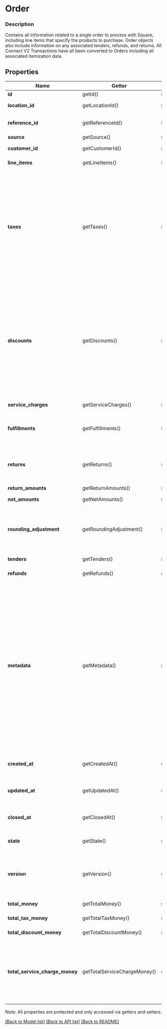 # Order

### Description

Contains all information related to a single order to process with Square, including line items that specify the products to purchase. Order objects also include information on any associated tenders, refunds, and returns.  All Connect V2 Transactions have all been converted to Orders including all associated itemization data.

## Properties
Name | Getter | Setter | Type | Description | Notes
------------ | ------------- | ------------- | ------------- | ------------- | -------------
**id** | getId() | setId($value) | **string** | The order&#39;s unique ID. | [optional] 
**location_id** | getLocationId() | setLocationId($value) | **string** | The ID of the merchant location this order is associated with. | 
**reference_id** | getReferenceId() | setReferenceId($value) | **string** | A client specified identifier to associate an entity in another system with this order. | [optional] 
**source** | getSource() | setSource($value) | [**\SquareConnect\Model\OrderSource**](OrderSource.md) | The origination details of the order. | [optional] 
**customer_id** | getCustomerId() | setCustomerId($value) | **string** | The &#x60;Customer&#x60; ID of the customer associated with the order. | [optional] 
**line_items** | getLineItems() | setLineItems($value) | [**\SquareConnect\Model\OrderLineItem[]**](OrderLineItem.md) | The line items included in the order. | [optional] 
**taxes** | getTaxes() | setTaxes($value) | [**\SquareConnect\Model\OrderLineItemTax[]**](OrderLineItemTax.md) | The list of all taxes associated with the order.  Taxes can be scoped to either &#x60;ORDER&#x60; or &#x60;LINE_ITEM&#x60;. For taxes with &#x60;LINE_ITEM&#x60; scope, an &#x60;OrderLineItemAppliedTax&#x60; must be added to each line item that the tax applies to. For taxes with &#x60;ORDER&#x60; scope, the server will generate an &#x60;OrderLineItemAppliedTax&#x60; for every line item.  On reads, each tax in the list will include the total amount of that tax applied to the order.  __IMPORTANT__: If &#x60;LINE_ITEM&#x60; scope is set on any taxes in this field, usage of the deprecated &#x60;line_items.taxes&#x60; field will result in an error. Please use &#x60;line_items.applied_taxes&#x60; instead. | [optional] 
**discounts** | getDiscounts() | setDiscounts($value) | [**\SquareConnect\Model\OrderLineItemDiscount[]**](OrderLineItemDiscount.md) | The list of all discounts associated with the order.  Discounts can be scoped to either &#x60;ORDER&#x60; or &#x60;LINE_ITEM&#x60;. For discounts scoped to &#x60;LINE_ITEM&#x60;, an &#x60;OrderLineItemAppliedDiscount&#x60; must be added to each line item that the discount applies to. For discounts with &#x60;ORDER&#x60; scope, the server will generate an &#x60;OrderLineItemAppliedDiscount&#x60; for every line item.  __IMPORTANT__: If &#x60;LINE_ITEM&#x60; scope is set on any discounts in this field, usage of the deprecated &#x60;line_items.discounts&#x60; field will result in an error. Please use &#x60;line_items.applied_discounts&#x60; instead. | [optional] 
**service_charges** | getServiceCharges() | setServiceCharges($value) | [**\SquareConnect\Model\OrderServiceCharge[]**](OrderServiceCharge.md) | A list of service charges applied to the order. | [optional] 
**fulfillments** | getFulfillments() | setFulfillments($value) | [**\SquareConnect\Model\OrderFulfillment[]**](OrderFulfillment.md) | Details on order fulfillment.  Orders can only be created with at most one fulfillment. However, orders returned by the API may contain multiple fulfillments. | [optional] 
**returns** | getReturns() | setReturns($value) | [**\SquareConnect\Model\OrderReturn[]**](OrderReturn.md) | Collection of items from sale Orders being returned in this one. Normally part of an Itemized Return or Exchange.  There will be exactly one &#x60;Return&#x60; object per sale Order being referenced. | [optional] 
**return_amounts** | getReturnAmounts() | setReturnAmounts($value) | [**\SquareConnect\Model\OrderMoneyAmounts**](OrderMoneyAmounts.md) | Rollup of returned money amounts. | [optional] 
**net_amounts** | getNetAmounts() | setNetAmounts($value) | [**\SquareConnect\Model\OrderMoneyAmounts**](OrderMoneyAmounts.md) | Net money amounts (sale money - return money). | [optional] 
**rounding_adjustment** | getRoundingAdjustment() | setRoundingAdjustment($value) | [**\SquareConnect\Model\OrderRoundingAdjustment**](OrderRoundingAdjustment.md) | A positive or negative rounding adjustment to the total of the order, commonly used to apply Cash Rounding when the minimum unit of account is smaller than the lowest physical denomination of currency. | [optional] 
**tenders** | getTenders() | setTenders($value) | [**\SquareConnect\Model\Tender[]**](Tender.md) | The Tenders which were used to pay for the Order. | [optional] 
**refunds** | getRefunds() | setRefunds($value) | [**\SquareConnect\Model\Refund[]**](Refund.md) | The Refunds that are part of this Order. | [optional] 
**metadata** | getMetadata() | setMetadata($value) | **map[string,string]** | Application-defined data attached to this order. Metadata fields are intended to store descriptive references or associations with an entity in another system or store brief information about the object. Square does not process this field; it only stores and returns it in relevant API calls. Do not use metadata to store any sensitive information (personally identifiable information, card details, etc.).  Keys written by applications must be 60 characters or less and must be in the character set &#x60;[a-zA-Z0-9_-]&#x60;. Entries may also include metadata generated by Square. These keys are prefixed with a namespace, separated from the key with a &#39;:&#39; character.  Values have a max length of 255 characters.  An application may have up to 10 entries per metadata field.  Entries written by applications are private and can only be read or modified by the same application.  See [Metadata](https://developer.squareup.com/docs/build-basics/metadata) for more information. | [optional] 
**created_at** | getCreatedAt() | setCreatedAt($value) | **string** | Timestamp for when the order was created. In RFC 3339 format, e.g., \&quot;2016-09-04T23:59:33.123Z\&quot;. | [optional] 
**updated_at** | getUpdatedAt() | setUpdatedAt($value) | **string** | Timestamp for when the order was last updated. In RFC 3339 format, e.g., \&quot;2016-09-04T23:59:33.123Z\&quot;. | [optional] 
**closed_at** | getClosedAt() | setClosedAt($value) | **string** | Timestamp for when the order was closed. In RFC 3339 format, e.g., \&quot;2016-09-04T23:59:33.123Z\&quot;. | [optional] 
**state** | getState() | setState($value) | **string** | The current state of the order. &#x60;OPEN&#x60;,&#x60;COMPLETED&#x60;,&#x60;CANCELED&#x60; See [OrderState](#type-orderstate) for possible values | [optional] 
**version** | getVersion() | setVersion($value) | **int** | Version number which is incremented each time an update is committed to the order. Orders that were not created through the API will not include a version and thus cannot be updated.  [Read more about working with versions](https://developer.squareup.com/docs/orders-api/manage-orders#update-orders). | [optional] 
**total_money** | getTotalMoney() | setTotalMoney($value) | [**\SquareConnect\Model\Money**](Money.md) | The total amount of money to collect for the order. | [optional] 
**total_tax_money** | getTotalTaxMoney() | setTotalTaxMoney($value) | [**\SquareConnect\Model\Money**](Money.md) | The total tax amount of money to collect for the order. | [optional] 
**total_discount_money** | getTotalDiscountMoney() | setTotalDiscountMoney($value) | [**\SquareConnect\Model\Money**](Money.md) | The total discount amount of money to collect for the order. | [optional] 
**total_service_charge_money** | getTotalServiceChargeMoney() | setTotalServiceChargeMoney($value) | [**\SquareConnect\Model\Money**](Money.md) | The total amount of money collected in service charges for the order.  Note: &#x60;total_service_charge_money&#x60; is the sum of &#x60;applied_money&#x60; fields for each individual service charge. Therefore, &#x60;total_service_charge_money&#x60; will only include inclusive tax amounts, not additive tax amounts. | [optional] 

Note: All properties are protected and only accessed via getters and setters.

[[Back to Model list]](../../README.md#documentation-for-models) [[Back to API list]](../../README.md#documentation-for-api-endpoints) [[Back to README]](../../README.md)


